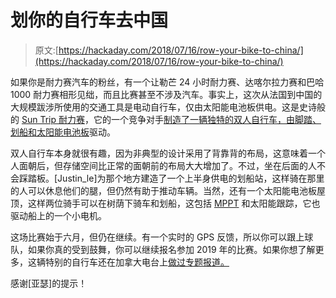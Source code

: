 # 划你的自行车去中国

> 原文:[https://hackaday.com/2018/07/16/row-your-bike-to-china/](https://hackaday.com/2018/07/16/row-your-bike-to-china/)

如果你是耐力赛汽车的粉丝，有一个让勒芒 24 小时耐力赛、达喀尔拉力赛和巴哈 1000 耐力赛相形见绌，而且比赛甚至不涉及汽车。事实上，这次从法国到中国的大规模跋涉所使用的交通工具是电动自行车，仅由太阳能电池板供电。这是史诗般的 [Sun Trip 耐力赛](https://www.thesuntrip.com/)，它的一个竞争对手[制造了一辆独特的双人自行车，由脚踏、划船和太阳能电池板](https://endless-sphere.com/forums/viewtopic.php?f=6&t=93482)驱动。

双人自行车本身就很有趣，因为非典型的设计采用了背靠背的布局，这意味着一个人面朝后，但存储空间比正常的面朝前的布局大大增加了。不过，坐在后面的人不会踩踏板。[Justin_le]为那个地方建造了一个上半身供电的划船站，这样骑在那里的人可以休息他们的腿，但仍然有助于推动车辆。当然，还有一个太阳能电池板屋顶，这样两位骑手可以在树荫下骑车和划船，这包括 [MPPT](https://hackaday.com/2017/03/17/are-you-down-with-mppt-yeah-you-know-me/) 和太阳能跟踪，它也驱动船上的一个小电机。

这场比赛始于六月，但仍在继续。有一个实时的 GPS 反馈，所以你可以跟上球队，如果你真的受到鼓舞，你可以继续报名参加 2019 年的比赛。如果你想了解更多，这辆特别的自行车还在加拿大电台上[做过专题报道。](https://ici.radio-canada.ca/nouvelle/1105633/anne-sophie-rodet-justin-lemire-elmore-sun-trip-2018-velo-bicyclette)

感谢[亚瑟]的提示！